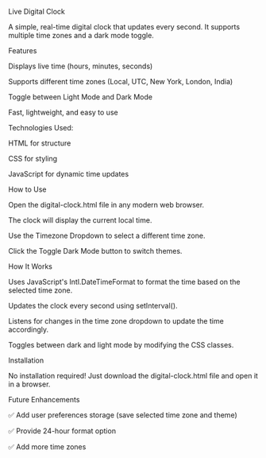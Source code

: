 Live Digital Clock

A simple, real-time digital clock that updates every second. It supports multiple time zones and a dark mode toggle.

Features

 Displays live time (hours, minutes, seconds)

 Supports different time zones (Local, UTC, New York, London, India)

 Toggle between Light Mode and Dark Mode

Fast, lightweight, and easy to use

Technologies Used:

HTML for structure

CSS for styling

JavaScript for dynamic time updates

How to Use

Open the digital-clock.html file in any modern web browser.

The clock will display the current local time.

Use the Timezone Dropdown to select a different time zone.

Click the Toggle Dark Mode button to switch themes.

How It Works

Uses JavaScript's Intl.DateTimeFormat to format the time based on the selected time zone.

Updates the clock every second using setInterval().

Listens for changes in the time zone dropdown to update the time accordingly.

Toggles between dark and light mode by modifying the CSS classes.

Installation

No installation required! Just download the digital-clock.html file and open it in a browser.

Future Enhancements

✅ Add user preferences storage (save selected time zone and theme)

✅ Provide 24-hour format option

✅ Add more time zones
